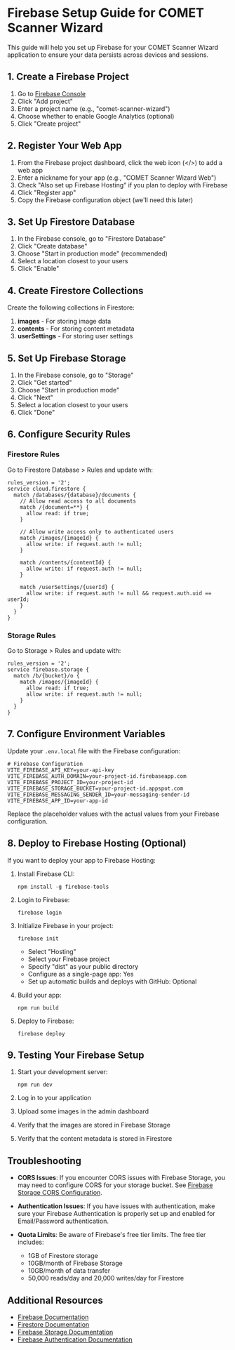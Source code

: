 # Firebase Setup Guide for COMET Scanner Wizard

This guide will help you set up Firebase for your COMET Scanner Wizard application to ensure your data persists across devices and sessions.

## 1. Create a Firebase Project

1. Go to [Firebase Console](https://console.firebase.google.com/)
2. Click "Add project"
3. Enter a project name (e.g., "comet-scanner-wizard")
4. Choose whether to enable Google Analytics (optional)
5. Click "Create project"

## 2. Register Your Web App

1. From the Firebase project dashboard, click the web icon (</>) to add a web app
2. Enter a nickname for your app (e.g., "COMET Scanner Wizard Web")
3. Check "Also set up Firebase Hosting" if you plan to deploy with Firebase
4. Click "Register app"
5. Copy the Firebase configuration object (we'll need this later)

## 3. Set Up Firestore Database

1. In the Firebase console, go to "Firestore Database"
2. Click "Create database"
3. Choose "Start in production mode" (recommended)
4. Select a location closest to your users
5. Click "Enable"

## 4. Create Firestore Collections

Create the following collections in Firestore:

1. **images** - For storing image data
2. **contents** - For storing content metadata
3. **userSettings** - For storing user settings

## 5. Set Up Firebase Storage

1. In the Firebase console, go to "Storage"
2. Click "Get started"
3. Choose "Start in production mode"
4. Click "Next"
5. Select a location closest to your users
6. Click "Done"

## 6. Configure Security Rules

### Firestore Rules

Go to Firestore Database > Rules and update with:

```
rules_version = '2';
service cloud.firestore {
  match /databases/{database}/documents {
    // Allow read access to all documents
    match /{document=**} {
      allow read: if true;
    }
    
    // Allow write access only to authenticated users
    match /images/{imageId} {
      allow write: if request.auth != null;
    }
    
    match /contents/{contentId} {
      allow write: if request.auth != null;
    }
    
    match /userSettings/{userId} {
      allow write: if request.auth != null && request.auth.uid == userId;
    }
  }
}
```

### Storage Rules

Go to Storage > Rules and update with:

```
rules_version = '2';
service firebase.storage {
  match /b/{bucket}/o {
    match /images/{imageId} {
      allow read: if true;
      allow write: if request.auth != null;
    }
  }
}
```

## 7. Configure Environment Variables

Update your `.env.local` file with the Firebase configuration:

```
# Firebase Configuration
VITE_FIREBASE_API_KEY=your-api-key
VITE_FIREBASE_AUTH_DOMAIN=your-project-id.firebaseapp.com
VITE_FIREBASE_PROJECT_ID=your-project-id
VITE_FIREBASE_STORAGE_BUCKET=your-project-id.appspot.com
VITE_FIREBASE_MESSAGING_SENDER_ID=your-messaging-sender-id
VITE_FIREBASE_APP_ID=your-app-id
```

Replace the placeholder values with the actual values from your Firebase configuration.

## 8. Deploy to Firebase Hosting (Optional)

If you want to deploy your app to Firebase Hosting:

1. Install Firebase CLI:
   ```
   npm install -g firebase-tools
   ```

2. Login to Firebase:
   ```
   firebase login
   ```

3. Initialize Firebase in your project:
   ```
   firebase init
   ```
   - Select "Hosting"
   - Select your Firebase project
   - Specify "dist" as your public directory
   - Configure as a single-page app: Yes
   - Set up automatic builds and deploys with GitHub: Optional

4. Build your app:
   ```
   npm run build
   ```

5. Deploy to Firebase:
   ```
   firebase deploy
   ```

## 9. Testing Your Firebase Setup

1. Start your development server:
   ```
   npm run dev
   ```

2. Log in to your application
3. Upload some images in the admin dashboard
4. Verify that the images are stored in Firebase Storage
5. Verify that the content metadata is stored in Firestore

## Troubleshooting

- **CORS Issues**: If you encounter CORS issues with Firebase Storage, you may need to configure CORS for your storage bucket. See [Firebase Storage CORS Configuration](https://firebase.google.com/docs/storage/web/download-files#cors_configuration).

- **Authentication Issues**: If you have issues with authentication, make sure your Firebase Authentication is properly set up and enabled for Email/Password authentication.

- **Quota Limits**: Be aware of Firebase's free tier limits. The free tier includes:
  - 1GB of Firestore storage
  - 10GB/month of Firebase Storage
  - 10GB/month of data transfer
  - 50,000 reads/day and 20,000 writes/day for Firestore

## Additional Resources

- [Firebase Documentation](https://firebase.google.com/docs)
- [Firestore Documentation](https://firebase.google.com/docs/firestore)
- [Firebase Storage Documentation](https://firebase.google.com/docs/storage)
- [Firebase Authentication Documentation](https://firebase.google.com/docs/auth)
